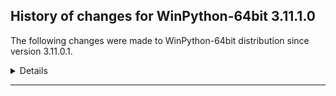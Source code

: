 ﻿## History of changes for WinPython-64bit 3.11.1.0

The following changes were made to WinPython-64bit distribution since version 3.11.0.1.

<details>
### Tools

Upgraded packages:

  * [Nodejs](https://nodejs.org) v16.16.0 → v18.12.1 (a JavaScript runtime built on Chrome's V8 JavaScript engine)
  * [npmjs](https://www.npmjs.com/) 8.11.0 → 8.19.2 (a package manager for JavaScript)

### Python packages

New packages:

  * [asttokens](https://pypi.org/project/asttokens) 2.1.0 (Annotate AST trees with source code positions)
  * [blis](https://pypi.org/project/blis) 0.7.9 (The Blis BLAS-like linear algebra library, as a self-contained C-extension.)
  * [catalogue](https://pypi.org/project/catalogue) 2.0.8 (Super lightweight function registries for your library)
  * [confection](https://pypi.org/project/confection) 0.0.3 (The sweetest config system for Python)
  * [cymem](https://pypi.org/project/cymem) 2.0.7 (Manage calls to calloc/free through Cython)
  * [docstring_to_markdown](https://pypi.org/project/docstring_to_markdown) 0.10 (On the fly conversion of Python docstrings to markdown)
  * [executing](https://pypi.org/project/executing) 1.2.0 (Get the currently executing AST node of a frame, and other information)
  * [gast](https://pypi.org/project/gast) 0.4.0 (Python AST that abstracts the underlying Python version)
  * [guiqwt](https://pypi.org/project/guiqwt) 4.3.1 (guiqwt is a set of tools for curve and image plotting (extension to PythonQwt))
  * [ipydatagrid](https://pypi.org/project/ipydatagrid) 1.1.14 (Fast Datagrid widget for the Jupyter Notebook and JupyterLab)
  * [langcodes](https://pypi.org/project/langcodes) 3.3.0 (Tools for labeling human languages with IETF language tags)
  * [maturin](https://pypi.org/project/maturin) 0.13.6 (Build and publish crates with pyo3, rust-cpython and cffi bindings as well as rust binaries as python packages)
  * [murmurhash](https://pypi.org/project/murmurhash) 1.0.9 (Cython bindings for MurmurHash)
  * [pathy](https://pypi.org/project/pathy) 0.6.2 (pathlib.Path subclasses for local and cloud bucket storage)
  * [preshed](https://pypi.org/project/preshed) 3.0.8 (Cython hash table that trusts the keys are pre-hashed)
  * [pure_eval](https://pypi.org/project/pure_eval) 0.2.2 (Safely evaluate AST nodes without side effects)
  * [py2vega](https://pypi.org/project/py2vega) 0.6.1 (A Python to Vega-expression transpiler.)
  * [pyarrow](https://pypi.org/project/pyarrow) 10.0.1 (Python library for Apache Arrow)
  * [pylint_venv](https://pypi.org/project/pylint_venv) 2.3.0 (pylint-venv provides a Pylint init-hook to use the same Pylint installation with different virtual environments.)
  * [smart_open](https://pypi.org/project/smart_open) 5.2.1 (Utils for streaming large files (S3, HDFS, GCS, Azure Blob Storage, gzip, bz2...))
  * [spacy](https://pypi.org/project/spacy) 3.4.3 (Industrial-strength Natural Language Processing (NLP) in Python)
  * [spacy_legacy](https://pypi.org/project/spacy_legacy) 3.0.10 (Legacy registered functions for spaCy backwards compatibility)
  * [spacy_loggers](https://pypi.org/project/spacy_loggers) 1.0.3 (Logging utilities for SpaCy)
  * [srsly](https://pypi.org/project/srsly) 2.4.5 (Modern high-performance serialization utilities for Python)
  * [stack_data](https://pypi.org/project/stack_data) 0.6.1 (Extract data from python stack frames and tracebacks for informative displays)
  * [thinc](https://pypi.org/project/thinc) 8.1.5 (Practical Machine Learning for NLP)
  * [typer](https://pypi.org/project/typer) 0.4.2 (Typer, build great CLIs. Easy to code. Based on Python type hints.)
  * [wasabi](https://pypi.org/project/wasabi) 0.10.1 (A lightweight console printing and formatting toolkit)

Upgraded packages:

  * [aiofiles](https://pypi.org/project/aiofiles) 0.8.0 → 22.1.0 (File support for asyncio.)
  * [black](https://pypi.org/project/black) 22.10.0 → 22.12.0 (The uncompromising code formatter.)
  * [cramjam](https://pypi.org/project/cramjam) 2.5.0 → 2.6.2 (Thin Python bindings to de/compression algorithms in Rust)
  * [dash](https://pypi.org/project/dash) 2.6.2 → 2.7.0 (A Python framework for building reactive web-apps. Developed by Plotly.)
  * [dask](https://pypi.org/project/dask) 2022.10.1 → 2022.12.0 (Parallel PyData with Task Scheduling)
  * [dask_labextension](https://pypi.org/project/dask_labextension) 5.3.0 → 6.0.0 (A Jupyter Notebook server extension manages Dask clusters.)
  * [datasette](https://pypi.org/project/datasette) 0.62 → 0.63.1 (A tool for exploring and publishing data)
  * [distributed](https://pypi.org/project/distributed) 2022.10.1 → 2022.12.0 (Distributed scheduler for Dask)
  * [duckdb](https://pypi.org/project/duckdb) 0.5.2.dev1339 → 0.6.0 (DuckDB embedded database)
  * [fastapi](https://pypi.org/project/fastapi) 0.85.1 → 0.87.0 (FastAPI framework, high performance, easy to learn, fast to code, ready for production)
  * [fastparquet](https://pypi.org/project/fastparquet) 0.8.0 → 2022.12.0 (Python support for Parquet file format)
  * [flake8](https://pypi.org/project/flake8) 4.0.1 → 5.0.4 (the modular source code checker: pep8, pyflakes and co)
  * [flit](https://pypi.org/project/flit) 3.7.1 → 3.8.0 (A simple packaging tool for simple packages.)
  * [flit_core](https://pypi.org/project/flit_core) 3.7.1 → 3.8.0 (Distribution-building parts of Flit. See flit package for more information)
  * [guidata](https://pypi.org/project/guidata) 2.3.0 → 2.3.1 (Automatic graphical user interfaces generation for easy dataset editing and display)
  * [holoviews](https://pypi.org/project/holoviews) 1.15.1 → 1.15.3 (Stop plotting your data - annotate your data and let it visualize itself.)
  * [hvplot](https://pypi.org/project/hvplot) 0.8.1 → 0.8.2 (A high-level plotting API for the PyData ecosystem built on HoloViews.)
  * [imbalanced_learn](https://pypi.org/project/imbalanced_learn) 0.9.1 → 0.10.0 (Toolbox for imbalanced dataset in machine learning.)
  * [ipykernel](https://pypi.org/project/ipykernel) 6.16.2 → 6.17.1 (IPython Kernel for Jupyter)
  * [ipython](https://pypi.org/project/ipython) 7.32.0 → 8.7.0 (IPython: Productive Interactive Computing)
  * [ipywidgets](https://pypi.org/project/ipywidgets) 8.0.2 → 8.0.4 (IPython HTML widgets for Jupyter)
  * [jedi](https://pypi.org/project/jedi) 0.18.1 → 0.18.2 (An autocompletion tool for Python that can be used for text editors.)
  * [jinja2](https://pypi.org/project/jinja2) 3.0.3 → 3.1.2 (A small but fast and easy to use stand-alone template engine written in pure python.)
  * [jupyter_client](https://pypi.org/project/jupyter_client) 7.3.4 → 7.4.9 (Jupyter protocol implementation and client libraries)
  * [jupyter_core](https://pypi.org/project/jupyter_core) 4.11.2 → 5.1.0 (Jupyter core package. A base package on which Jupyter projects rely.)
  * [jupyter_server](https://pypi.org/project/jupyter_server) 1.21.0 → 1.23.5 (The Jupyter Server)
  * [jupyterlab](https://pypi.org/project/jupyterlab) 3.5.0 → 3.5.1 (The JupyterLab notebook server extension.)
  * [jupyterlab_server](https://pypi.org/project/jupyterlab_server) 2.16.1 → 2.16.5 (JupyterLab Server)
  * [jupyterlab_widgets](https://pypi.org/project/jupyterlab_widgets) 3.0.3 → 3.0.5 (JupyterLab extension providing HTML widgets)
  * [matplotlib](https://pypi.org/project/matplotlib) 3.6.0 → 3.6.2 (Python plotting package)
  * [mccabe](https://pypi.org/project/mccabe) 0.6.1 → 0.7.0 (McCabe checker, plugin for flake8)
  * [msvc_runtime](https://pypi.org/project/msvc_runtime) 14.32.31326 → 14.34.31931 (Install the Microsoft&#8482; Visual C++&#8482; runtime DLLs to the sys.prefix and Scripts directories)
  * [mypy](https://pypi.org/project/mypy) 0.982 → 0.990 (Optional static typing for Python)
  * [nbclassic](https://pypi.org/project/nbclassic) 0.4.7 → 0.4.8 (Jupyter Notebook as a Jupyter Server Extension.)
  * [networkx](https://pypi.org/project/networkx) 2.8.7 → 2.8.8 (Python package for creating and manipulating graphs and networks)
  * [numpy](https://pypi.org/project/numpy) 1.23.4 → 1.23.5 (NumPy is the fundamental package for array computing with Python.)
  * [packaging](https://pypi.org/project/packaging) 21.3 → 22.0 (Core utilities for Python packages)
  * [pandas](https://pypi.org/project/pandas) 1.5.1 → 1.5.2 (Powerful data structures for data analysis, time series, and statistics)
  * [panel](https://pypi.org/project/panel) 0.14.1 → 0.14.2 (A high level app and dashboarding solution for Python.)
  * [param](https://pypi.org/project/param) 1.12.2 → 1.12.3 (Declarative Python programming using Parameters.)
  * [pip](https://pypi.org/project/pip) 22.3 → 22.3.1 (The PyPA recommended tool for installing Python packages.)
  * [platformdirs](https://pypi.org/project/platformdirs) 2.5.2 → 2.5.4 (A small Python module for determining appropriate platform-specific dirs, e.g. a "user data dir".)
  * [pmdarima](https://pypi.org/project/pmdarima) 1.8.6.dev0 → 2.0.2 (Python's forecast::auto.arima equivalent)
  * [polars](https://pypi.org/project/polars) 0.14.22 → 0.15.6 (Blazingly fast DataFrame library)
  * [prompt_toolkit](https://pypi.org/project/prompt_toolkit) 3.0.29 → 3.0.33 (Library for building powerful interactive command lines in Python)
  * [protobuf](https://pypi.org/project/protobuf) 4.21.9 → 4.21.12 (Protocol Buffers)
  * [pycodestyle](https://pypi.org/project/pycodestyle) 2.8.0 → 2.9.1 (Python style guide checker)
  * [pydeck](https://pypi.org/project/pydeck) 0.7.1 → 0.8.0 (Widget for deck.gl maps)
  * [pydocstyle](https://pypi.org/project/pydocstyle) 6.1.1 → 6.2.3 (Python docstring style checker)
  * [pyflakes](https://pypi.org/project/pyflakes) 2.4.0 → 2.5.0 (passive checker of Python programs)
  * [Python](http://www.python.org/) 3.11.0 → 3.11.1 (Python programming language with standard library)
  * [python_lsp_server](https://pypi.org/project/python_lsp_server) 1.5.0 → 1.7.1 (Python Language Server for the Language Server Protocol)
  * [pytoolconfig](https://pypi.org/project/pytoolconfig) 1.2.1 → 1.2.4 (Python tool configuration)
  * [pywin32](https://pypi.org/project/pywin32) 304.0 → 305 (Python for Window Extensions)
  * [qstylizer](https://pypi.org/project/qstylizer) 0.2.1 → 0.2.2 (Stylesheet Generator for PyQt{4-5}/PySide{1-2})
  * [qtconsole](https://pypi.org/project/qtconsole) 5.3.2 → 5.4.0 (Jupyter Qt console)
  * [qtpy](https://pypi.org/project/qtpy) 2.2.1 → 2.3.0 (Provides an abstraction layer on top of the various Qt bindings (PyQt5, PyQt4 and PySide) and additional custom QWidgets.)
  * [requests_toolbelt](https://pypi.org/project/requests_toolbelt) 0.9.1 → 0.10.1 (A utility belt for advanced users of python-requests)
  * [rope](https://pypi.org/project/rope) 1.2.0 → 1.6.0 (a python refactoring library...)
  * [seaborn](https://pypi.org/project/seaborn) 0.12.1 → 0.12.2 (seaborn: statistical data visualization)
  * [spyder](https://pypi.org/project/spyder) 5.3.3 → 5.4.2 (The Scientific Python Development Environment)
  * [spyder_kernels](https://pypi.org/project/spyder_kernels) 2.3.3 → 2.4.2 (Jupyter kernels for Spyder's console)
  * [sqlite_utils](https://pypi.org/project/sqlite_utils) 3.29 → 3.30 (CLI tool and Python utility functions for manipulating SQLite databases)
  * [starlette](https://pypi.org/project/starlette) 0.20.4 → 0.21.0 (The little ASGI library that shines.)
  * [statsmodels](https://pypi.org/project/statsmodels) 0.13.2 → 0.13.5 (Statistical computations and models for Python)
  * [tornado](https://pypi.org/project/tornado) 6.1 → 6.2 (Tornado is a Python web framework and asynchronous networking library, originally developed at FriendFeed.)
  * [traitlets](https://pypi.org/project/traitlets) 5.4.0 → 5.7.1 (Traitlets Python config system)
  * [tzdata](https://pypi.org/project/tzdata) 2022.5 → 2022.7 (Provider of IANA time zone data)
  * [uvicorn](https://pypi.org/project/uvicorn) 0.19.0 → 0.20.0 (The lightning-fast ASGI server.)
  * [watchdog](https://pypi.org/project/watchdog) 2.1.8 → 2.2.0 (Filesystem events monitoring)
  * [websocket_client](https://pypi.org/project/websocket_client) 1.4.1 → 1.4.2 (WebSocket client for Python. hybi13 is supported.)
  * [wheel](https://pypi.org/project/wheel) 0.37.1 → 0.38.4 (A built-package format for Python)
  * [widgetsnbextension](https://pypi.org/project/widgetsnbextension) 4.0.3 → 4.0.5 (IPython HTML widgets for Jupyter)
  * [winpython](http://winpython.github.io/) 5.1.20221030 → 5.3.20221231 (WinPython distribution tools, including WPPM)
  * [xarray](https://pypi.org/project/xarray) 2022.10.0 → 2022.11.0 (N-D labeled arrays and datasets in Python)

Removed packages:

  * [flask_compress](https://pypi.org/project/flask_compress) 1.13 (Compress responses in your Flask app with gzip.)


</details>
* * *
